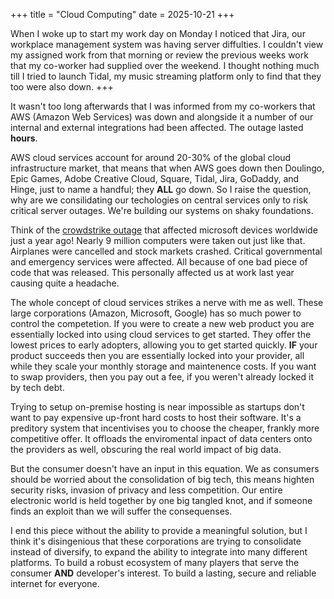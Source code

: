 +++
title = "Cloud Computing"
date = 2025-10-21
+++

When I woke up to start my work day on Monday I noticed that Jira, our workplace management system was having server diffulties. I couldn't view my assigned work from that morning or review the previous weeks work that my co-worker had supplied over the weekend. 
I thought nothing much till I tried to launch Tidal, my music streaming platform only to find that they too were also down. +++

It wasn't too long afterwards that I was informed from my co-workers that AWS (Amazon Web Services) was down and alongside it a number of our internal and external integrations had been affected. The outage lasted **hours**.

AWS cloud services account for around 20-30% of the global cloud infrastructure market, that means that when AWS goes down then Doulingo, Epic Games, Adobe Creative Cloud, Square, Tidal, Jira, GoDaddy, and Hinge, just to name a handful; they **ALL** go down.
So I raise the question, why are we consilidating our techologies on central services only to risk critical server outages. We're building our systems on shaky foundations.

Think of the [crowdstrike outage](https://en.wikipedia.org/wiki/2024_CrowdStrike-related_IT_outages) that affected microsoft devices worldwide just a year ago! Nearly 9 million computers were taken out just like that. Airplanes were cancelled and stock markets crashed. 
Critical governmental and emergency services were affected. All because of one bad piece of code that was released. This personally affected us at work last year causing quite a headache. 

The whole concept of cloud services strikes a nerve with me as well. These large corporations (Amazon, Microsoft, Google) has so much power to control the competetion. If you were to create a new web product you are essentially locked into using cloud services to get started. 
They offer the lowest prices to early adopters, allowing you to get started quickly. **IF** your product succeeds then you are essentially locked into your provider, all while they scale your monthly storage and maintenence costs. If you want to swap providers, then you pay out a fee, if you weren't already locked it by tech debt. 

Trying to setup on-premise hosting is near impossible as startups don't want to pay expensive up-front hard costs to host their software. It's a preditory system that incentivises you to choose the cheaper, frankly more competitive offer. 
It offloads the enviromental inpact of data centers onto the providers as well, obscuring the real world impact of big data.

But the consumer doesn't have an input in this equation. We as consumers should be worried about the consolidation of big tech, this means highten security risks, invasion of privacy and less competition. Our entire electronic world is held together by
one big tangled knot, and if someone finds an exploit than we will suffer the consequenses. 

I end this piece without the ability to provide a meaningful solution, but I think it's disingenious that these corporations are trying to consolidate instead of diversify, to expand the ability to integrate into many different platforms. To build a robust ecosystem of many players 
that serve the consumer **AND** developer's interest. To build a lasting, secure and reliable internet for everyone.  
